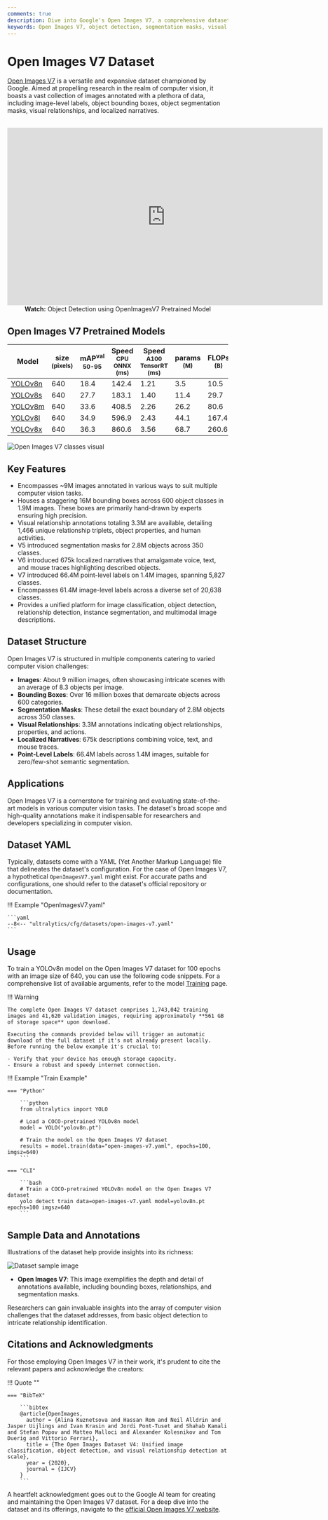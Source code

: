 ```yaml
---
comments: true
description: Dive into Google's Open Images V7, a comprehensive dataset offering a broad scope for computer vision research. Understand its usage with deep learning models.
keywords: Open Images V7, object detection, segmentation masks, visual relationships, localized narratives, computer vision, deep learning, annotations, bounding boxes
---
```


# Open Images V7 Dataset

[Open Images V7](https://storage.googleapis.com/openimages/web/index.html) is a versatile and expansive dataset championed by Google. Aimed at propelling research in the realm of computer vision, it boasts a vast collection of images annotated with a plethora of data, including image-level labels, object bounding boxes, object segmentation masks, visual relationships, and localized narratives.

<p align="center">
  <br>
  <iframe loading="lazy" width="720" height="405" src="https://www.youtube.com/embed/u3pLlgzUeV8"
    title="YouTube video player" frameborder="0"
    allow="accelerometer; autoplay; clipboard-write; encrypted-media; gyroscope; picture-in-picture; web-share"
    allowfullscreen>
  </iframe>
  <br>
  <strong>Watch:</strong> Object Detection using OpenImagesV7 Pretrained Model
</p>

## Open Images V7 Pretrained Models

| Model                                                                                     | size<br><sup>(pixels) | mAP<sup>val<br>50-95 | Speed<br><sup>CPU ONNX<br>(ms) | Speed<br><sup>A100 TensorRT<br>(ms) | params<br><sup>(M) | FLOPs<br><sup>(B) |
|-------------------------------------------------------------------------------------------|-----------------------|----------------------|--------------------------------|-------------------------------------|--------------------|-------------------|
| [YOLOv8n](https://github.com/ultralytics/assets/releases/download/v8.2.0/yolov8n-oiv7.pt) | 640                   | 18.4                 | 142.4                          | 1.21                                | 3.5                | 10.5              |
| [YOLOv8s](https://github.com/ultralytics/assets/releases/download/v8.2.0/yolov8s-oiv7.pt) | 640                   | 27.7                 | 183.1                          | 1.40                                | 11.4               | 29.7              |
| [YOLOv8m](https://github.com/ultralytics/assets/releases/download/v8.2.0/yolov8m-oiv7.pt) | 640                   | 33.6                 | 408.5                          | 2.26                                | 26.2               | 80.6              |
| [YOLOv8l](https://github.com/ultralytics/assets/releases/download/v8.2.0/yolov8l-oiv7.pt) | 640                   | 34.9                 | 596.9                          | 2.43                                | 44.1               | 167.4             |
| [YOLOv8x](https://github.com/ultralytics/assets/releases/download/v8.2.0/yolov8x-oiv7.pt) | 640                   | 36.3                 | 860.6                          | 3.56                                | 68.7               | 260.6             |

![Open Images V7 classes visual](https://user-images.githubusercontent.com/26833433/258660358-2dc07771-ec08-4d11-b24a-f66e07550050.png)

## Key Features

- Encompasses ~9M images annotated in various ways to suit multiple computer vision tasks.
- Houses a staggering 16M bounding boxes across 600 object classes in 1.9M images. These boxes are primarily hand-drawn by experts ensuring high precision.
- Visual relationship annotations totaling 3.3M are available, detailing 1,466 unique relationship triplets, object properties, and human activities.
- V5 introduced segmentation masks for 2.8M objects across 350 classes.
- V6 introduced 675k localized narratives that amalgamate voice, text, and mouse traces highlighting described objects.
- V7 introduced 66.4M point-level labels on 1.4M images, spanning 5,827 classes.
- Encompasses 61.4M image-level labels across a diverse set of 20,638 classes.
- Provides a unified platform for image classification, object detection, relationship detection, instance segmentation, and multimodal image descriptions.

## Dataset Structure

Open Images V7 is structured in multiple components catering to varied computer vision challenges:

- **Images**: About 9 million images, often showcasing intricate scenes with an average of 8.3 objects per image.
- **Bounding Boxes**: Over 16 million boxes that demarcate objects across 600 categories.
- **Segmentation Masks**: These detail the exact boundary of 2.8M objects across 350 classes.
- **Visual Relationships**: 3.3M annotations indicating object relationships, properties, and actions.
- **Localized Narratives**: 675k descriptions combining voice, text, and mouse traces.
- **Point-Level Labels**: 66.4M labels across 1.4M images, suitable for zero/few-shot semantic segmentation.

## Applications

Open Images V7 is a cornerstone for training and evaluating state-of-the-art models in various computer vision tasks. The dataset's broad scope and high-quality annotations make it indispensable for researchers and developers specializing in computer vision.

## Dataset YAML

Typically, datasets come with a YAML (Yet Another Markup Language) file that delineates the dataset's configuration. For the case of Open Images V7, a hypothetical `OpenImagesV7.yaml` might exist. For accurate paths and configurations, one should refer to the dataset's official repository or documentation.

!!! Example "OpenImagesV7.yaml"

    ```yaml
    --8<-- "ultralytics/cfg/datasets/open-images-v7.yaml"
    ```

## Usage

To train a YOLOv8n model on the Open Images V7 dataset for 100 epochs with an image size of 640, you can use the following code snippets. For a comprehensive list of available arguments, refer to the model [Training](../../modes/train.md) page.

!!! Warning

    The complete Open Images V7 dataset comprises 1,743,042 training images and 41,620 validation images, requiring approximately **561 GB of storage space** upon download.

    Executing the commands provided below will trigger an automatic download of the full dataset if it's not already present locally. Before running the below example it's crucial to:

    - Verify that your device has enough storage capacity.
    - Ensure a robust and speedy internet connection.

!!! Example "Train Example"

    === "Python"

        ```python
        from ultralytics import YOLO

        # Load a COCO-pretrained YOLOv8n model
        model = YOLO("yolov8n.pt")

        # Train the model on the Open Images V7 dataset
        results = model.train(data="open-images-v7.yaml", epochs=100, imgsz=640)
        ```

    === "CLI"

        ```bash
        # Train a COCO-pretrained YOLOv8n model on the Open Images V7 dataset
        yolo detect train data=open-images-v7.yaml model=yolov8n.pt epochs=100 imgsz=640
        ```

## Sample Data and Annotations

Illustrations of the dataset help provide insights into its richness:

![Dataset sample image](https://storage.googleapis.com/openimages/web/images/oidv7_all-in-one_example_ab.jpg)

- **Open Images V7**: This image exemplifies the depth and detail of annotations available, including bounding boxes, relationships, and segmentation masks.

Researchers can gain invaluable insights into the array of computer vision challenges that the dataset addresses, from basic object detection to intricate relationship identification.

## Citations and Acknowledgments

For those employing Open Images V7 in their work, it's prudent to cite the relevant papers and acknowledge the creators:

!!! Quote ""

    === "BibTeX"

        ```bibtex
        @article{OpenImages,
          author = {Alina Kuznetsova and Hassan Rom and Neil Alldrin and Jasper Uijlings and Ivan Krasin and Jordi Pont-Tuset and Shahab Kamali and Stefan Popov and Matteo Malloci and Alexander Kolesnikov and Tom Duerig and Vittorio Ferrari},
          title = {The Open Images Dataset V4: Unified image classification, object detection, and visual relationship detection at scale},
          year = {2020},
          journal = {IJCV}
        }
        ```

A heartfelt acknowledgment goes out to the Google AI team for creating and maintaining the Open Images V7 dataset. For a deep dive into the dataset and its offerings, navigate to the [official Open Images V7 website](https://storage.googleapis.com/openimages/web/index.html).
